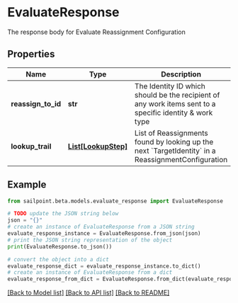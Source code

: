 # EvaluateResponse

The response body for Evaluate Reassignment Configuration

## Properties

Name | Type | Description | Notes
------------ | ------------- | ------------- | -------------
**reassign_to_id** | **str** | The Identity ID which should be the recipient of any work items sent to a specific identity &amp; work type | [optional] 
**lookup_trail** | [**List[LookupStep]**](LookupStep.md) | List of Reassignments found by looking up the next &#x60;TargetIdentity&#x60; in a ReassignmentConfiguration | [optional] 

## Example

```python
from sailpoint.beta.models.evaluate_response import EvaluateResponse

# TODO update the JSON string below
json = "{}"
# create an instance of EvaluateResponse from a JSON string
evaluate_response_instance = EvaluateResponse.from_json(json)
# print the JSON string representation of the object
print(EvaluateResponse.to_json())

# convert the object into a dict
evaluate_response_dict = evaluate_response_instance.to_dict()
# create an instance of EvaluateResponse from a dict
evaluate_response_from_dict = EvaluateResponse.from_dict(evaluate_response_dict)
```
[[Back to Model list]](../README.md#documentation-for-models) [[Back to API list]](../README.md#documentation-for-api-endpoints) [[Back to README]](../README.md)


